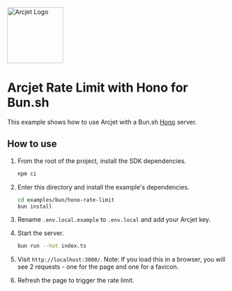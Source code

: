 <a href="https://arcjet.com" target="_arcjet-home">
  <picture>
    <source media="(prefers-color-scheme: dark)" srcset="https://arcjet.com/logo/arcjet-dark-lockup-voyage-horizontal.svg">
    <img src="https://arcjet.com/logo/arcjet-light-lockup-voyage-horizontal.svg" alt="Arcjet Logo" height="128" width="auto">
  </picture>
</a>

# Arcjet Rate Limit with Hono for Bun.sh

This example shows how to use Arcjet with a Bun.sh
[Hono](https://hono.dev/getting-started/bun) server.

## How to use

1. From the root of the project, install the SDK dependencies.

   ```bash
   npm ci
   ```

2. Enter this directory and install the example's dependencies.

   ```bash
   cd examples/bun/hono-rate-limit
   bun install
   ```

3. Rename `.env.local.example` to `.env.local` and add your Arcjet key.

4. Start the server.

   ```bash
   bun run --hot index.ts
   ```

5. Visit `http://localhost:3000/`. Note: If you load this in a browser, you will
   see 2 requests - one for the page and one for a favicon.
6. Refresh the page to trigger the rate limit.
